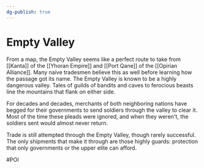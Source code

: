 ```yaml
---
dg-publish: true
---
```


# Empty Valley
From a map, the Empty Valley seems like a perfect route to take from [[Kanta]] of the [[Yhoran Empire]] and [[Port Qane]] of the [[Opirian Alliance]]. Many naive tradesmen believe this as well before learning how the passage got its name. The Empty Valley is known to be a highly dangerous valley. Tales of guilds of bandits and caves to ferocious beasts line the mountains that flank on either side. 

For decades and decades, merchants of both neighboring nations have begged for their governments to send soldiers through the valley to clear it. Most of the time these pleads were ignored, and when they weren't, the soldiers sent would almost never return. 

Trade is still attempted through the Empty Valley, though rarely successful. The only shipments that make it through are those highly guards: protection that only governments or the upper elite can afford. 

#POI
